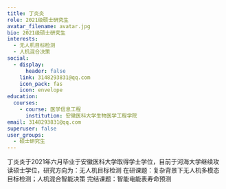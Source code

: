 ```yaml
---
title: 丁炎炎
role: 2021级硕士研究生
avatar_filename: avatar.jpg
bio: 2021级硕士研究生
interests:
  - 无人机目标检测
  - 人机混合决策
social:
  - display:
      header: false
    link: 3148293831@qq.com
    icon_pack: fas
    icon: envelope
education:
  courses:
    - course: 医学信息工程
      institution: 安徽医科大学生物医学工程学院
email: 3148293831@qq.com
superuser: false
user_groups:
  - 硕士研究生
---
```

丁炎炎于2021年六月毕业于安徽医科大学取得学士学位，目前于河海大学继续攻读硕士学位，研究方向为：无人机目标检测
在研课题：复杂背景下无人机多模态目标检测；人机混合智能决策
完结课题：智能电能表寿命预测